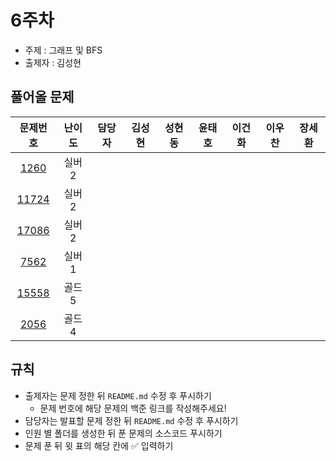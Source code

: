 # 6주차

- 주제 : 그래프 및 BFS
- 출제자 : 김성현

## 풀어올 문제

| 문제번호 | 난이도 | 담당자 | 김성현 | 성현동 | 윤태호 | 이건화 | 이우찬 | 장세환 |
| :------: | :----: | :----: | :----: | :----: | :----: | :----: | :----: | :----: |
|[1260](https://www.acmicpc.net/problem/1260)|실버2|        |        |        |        |        |        |        |
|[11724](https://www.acmicpc.net/problem/11724)|실버2|        |        |        |        |        |        |        |
|[17086](https://www.acmicpc.net/problem/17086)|실버2|        |        |        |        |        |        |        |
|[7562](https://www.acmicpc.net/problem/7562)|실버1|        |        |        |        |        |        |        |
|[15558](https://www.acmicpc.net/problem/15558)|골드5|        |        |        |        |        |        |        |
|[2056](https://www.acmicpc.net/problem/2056)|골드4|        |        |        |        |        |        |        |

<!-- 표 입력할 때 아래 거 참고!
[문제번호](https://www.acmicpc.net/problem/문제번호)
<a href="https://github.com/taeho0888">윤태호</a>
<a href="https://github.com/sunghyun1356">김성현</a>
<a href="https://github.com/hyundongSung">성현동</a>
<a href="https://github.com/wchan0409">이우찬</a>
<a href="https://github.com/SehwanChang">장세환</a>
<a href="https://github.com/Gunhot">이건화</a> -->

## 규칙

- 출제자는 문제 정한 뒤 `README.md` 수정 후 푸시하기
  - 문제 번호에 해당 문제의 백준 링크를 작성해주세요!
- 담당자는 발표할 문제 정한 뒤 `README.md` 수정 후 푸시하기
- 인원 별 폴더를 생성한 뒤 푼 문제의 소스코드 푸시하기
- 문제 푼 뒤 윗 표의 해당 칸에 ✅ 입력하기
